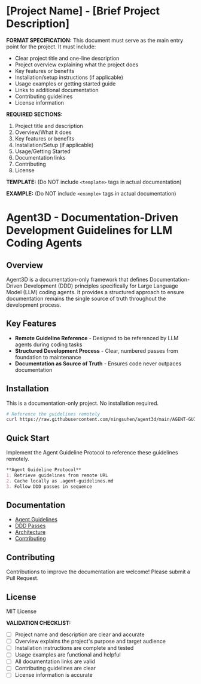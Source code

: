 # [Project Name] - [Brief Project Description]

**FORMAT SPECIFICATION:** This document must serve as the main entry point for the project. It must include:
- Clear project title and one-line description
- Project overview explaining what the project does
- Key features or benefits
- Installation/setup instructions (if applicable)
- Usage examples or getting started guide
- Links to additional documentation
- Contributing guidelines
- License information

**REQUIRED SECTIONS:**
1. Project title and description
2. Overview/What it does
3. Key features or benefits
4. Installation/Setup (if applicable)
5. Usage/Getting Started
6. Documentation links
7. Contributing
8. License

**TEMPLATE:** (Do NOT include `<template>` tags in actual documentation)
<template>
# {{project_name}} - {{project_description}}

## Overview
{{project_overview}}

## Key Features
- **{{feature_name}}** - {{feature_description}}
- **{{feature_name}}** - {{feature_description}}
- **{{feature_name}}** - {{feature_description}}

## Installation
{{installation_instructions}}
```{{language}}
{{installation_commands}}
```

## Quick Start
{{usage_instructions}}
```{{language}}
{{code_example}}
```

## Documentation
- [{{doc_name}}]({{doc_link}})
- [{{doc_name}}]({{doc_link}})
- [Architecture](docs/ARCHITECTURE.md)
- [Contributing](CONTRIBUTING.md)

## Contributing
{{contributing_instructions}}

## License
{{license_info}}
</template>

**EXAMPLE:** (Do NOT include `<example>` tags in actual documentation)
<example>
# Agent3D - Documentation-Driven Development Guidelines for LLM Coding Agents

## Overview
Agent3D is a documentation-only framework that defines Documentation-Driven Development (DDD) principles specifically for Large Language Model (LLM) coding agents. It provides a structured approach to ensure documentation remains the single source of truth throughout the development process.

## Key Features
- **Remote Guideline Reference** - Designed to be referenced by LLM agents during coding tasks
- **Structured Development Process** - Clear, numbered passes from foundation to maintenance
- **Documentation as Source of Truth** - Ensures code never outpaces documentation

## Installation
This is a documentation-only project. No installation required.
```bash
# Reference the guidelines remotely
curl https://raw.githubusercontent.com/ningsuhen/agent3d/main/AGENT-GUIDELINES.md
```

## Quick Start
Implement the Agent Guideline Protocol to reference these guidelines remotely.
```markdown
**Agent Guideline Protocol**
1. Retrieve guidelines from remote URL
2. Cache locally as .agent-guidelines.md
3. Follow DDD passes in sequence
```

## Documentation
- [Agent Guidelines](AGENT-GUIDELINES.md)
- [DDD Passes](passes/simplified/)
- [Architecture](docs/ARCHITECTURE.md)
- [Contributing](CONTRIBUTING.md)

## Contributing
Contributions to improve the documentation are welcome! Please submit a Pull Request.

## License
MIT License
</example>

**VALIDATION CHECKLIST:**
- [ ] Project name and description are clear and accurate
- [ ] Overview explains the project's purpose and target audience
- [ ] Installation instructions are complete and tested
- [ ] Usage examples are functional and helpful
- [ ] All documentation links are valid
- [ ] Contributing guidelines are clear
- [ ] License information is accurate

